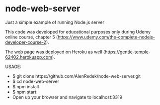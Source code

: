 # node-web-server
Just a simple example of running Node.js server

This code was developed for educational purposes only during Udemy online course, chapter 5 (https://www.udemy.com/the-complete-nodejs-developer-course-2).

The web page was deployed on Heroku as well (https://gentle-temple-62402.herokuapp.com).

USAGE:
<ul>
<li>$ git clone https://github.com/AlenRedek/node-web-server.git</li>
<li>$ cd node-web-server</li>
<li>$ npm install</li>
<li>$ npm start</li>
<li>Open up your browser and navigate to localhost:3319</li>
</ul>
